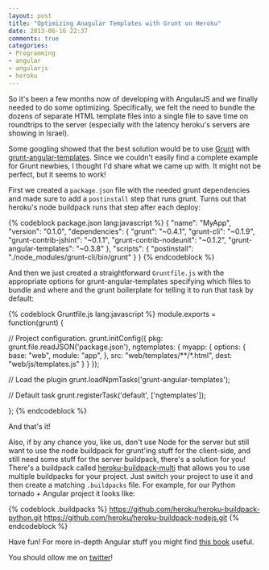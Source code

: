 ```yaml
---
layout: post
title: "Optimizing Anagular Templates with Grunt on Heroku"
date: 2013-06-16 22:37
comments: true
categories: 
- Programming
- angular
- angularjs
- heroku
---
```


So it's been a few months now of developing with AngularJS and we finally needed to do some optimizing. Specifically, we felt the need to bundle the dozens of separate HTML template files into a single file to save time on roundtrips to the server (especially with the latency heroku's servers are showing in Israel).

Some googling showed that the best solution would be to use [Grunt](http://gruntjs.com/) with [grunt-angular-templates](https://github.com/ericclemmons/grunt-angular-templates). Since we couldn't easily find a complete example for Grunt newbies, I thought I'd share what we came up with. It might not be perfect, but it seems to work!

First we created a `package.json` file with the needed grunt dependencies and made sure to add a `postinstall` step that runs grunt. Turns out that heroku's node buildpack runs that step after each deploy:

{% codeblock package.json lang:javascript %}
{
  "name": "MyApp",
  "version": "0.1.0",
  "dependencies": {
    "grunt": "~0.4.1",
    "grunt-cli": "~0.1.9",
    "grunt-contrib-jshint": "~0.1.1",
    "grunt-contrib-nodeunit": "~0.1.2",
    "grunt-angular-templates": "~0.3.8"
  },
  "scripts": {
    "postinstall": "./node_modules/grunt-cli/bin/grunt"
  }
}
{% endcodeblock %}

And then we just created a straightforward `Gruntfile.js` with the appropriate options for grunt-angular-templates specifying which files to bundle and where and the grunt boilerplate for telling it to run that task by default:

{% codeblock Gruntfile.js lang:javascript %}
module.exports = function(grunt) {

  // Project configuration.
  grunt.initConfig({
    pkg: grunt.file.readJSON('package.json'),
    ngtemplates: {
        myapp: {
            options: {
                base: "web",
                module: "app",
            },
            src: "web/templates/**/*.html",
            dest: "web/js/templates.js"
        }
    }
  });

  // Load the plugin
  grunt.loadNpmTasks('grunt-angular-templates');

  // Default task
  grunt.registerTask('default', ['ngtemplates']);

};
{% endcodeblock %}

And that's it!

Also, if by any chance you, like us, don't use Node for the server but still want to use the node buildpack for grunt'ing stuff for the client-side, and still need some stuff for the server buildpack, there's a solution for you! There's a buildpack called [heroku-buildpack-multi](https://github.com/ddollar/heroku-buildpack-multi) that allows you to use multiple buildpacks for your project. Just switch your project to use it and then create a matching `.buildpacks` file. For example, for our Python tornado + Angular project it looks like:

{% codeblock .buildpacks %}
https://github.com/heroku/heroku-buildpack-python.git
https://github.com/heroku/heroku-buildpack-nodejs.git
{% endcodeblock %}

Have fun! For more in-depth Angular stuff you might find [this book](http://www.amazon.com/gp/product/B00CJLFF8K?ie=UTF8&camp=213733&creative=393177&creativeASIN=B00CJLFF8K&linkCode=shr&tag=thcodu02-20&qid=1371412376&sr=8-2&keywords=angularjs) useful.

You should ollow me on [twitter](http://twitter.com/avivby)!
